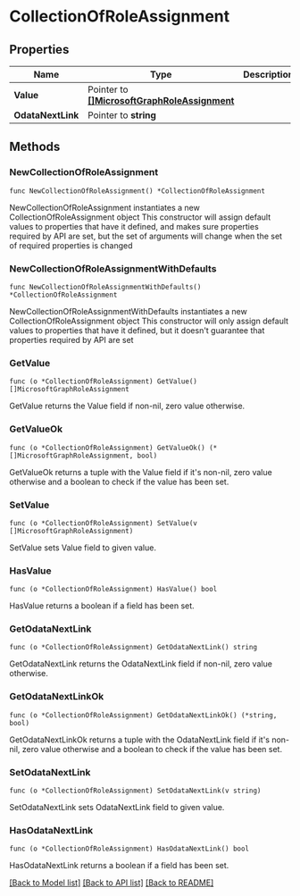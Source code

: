 # CollectionOfRoleAssignment

## Properties

Name | Type | Description | Notes
------------ | ------------- | ------------- | -------------
**Value** | Pointer to [**[]MicrosoftGraphRoleAssignment**](MicrosoftGraphRoleAssignment.md) |  | [optional] 
**OdataNextLink** | Pointer to **string** |  | [optional] 

## Methods

### NewCollectionOfRoleAssignment

`func NewCollectionOfRoleAssignment() *CollectionOfRoleAssignment`

NewCollectionOfRoleAssignment instantiates a new CollectionOfRoleAssignment object
This constructor will assign default values to properties that have it defined,
and makes sure properties required by API are set, but the set of arguments
will change when the set of required properties is changed

### NewCollectionOfRoleAssignmentWithDefaults

`func NewCollectionOfRoleAssignmentWithDefaults() *CollectionOfRoleAssignment`

NewCollectionOfRoleAssignmentWithDefaults instantiates a new CollectionOfRoleAssignment object
This constructor will only assign default values to properties that have it defined,
but it doesn't guarantee that properties required by API are set

### GetValue

`func (o *CollectionOfRoleAssignment) GetValue() []MicrosoftGraphRoleAssignment`

GetValue returns the Value field if non-nil, zero value otherwise.

### GetValueOk

`func (o *CollectionOfRoleAssignment) GetValueOk() (*[]MicrosoftGraphRoleAssignment, bool)`

GetValueOk returns a tuple with the Value field if it's non-nil, zero value otherwise
and a boolean to check if the value has been set.

### SetValue

`func (o *CollectionOfRoleAssignment) SetValue(v []MicrosoftGraphRoleAssignment)`

SetValue sets Value field to given value.

### HasValue

`func (o *CollectionOfRoleAssignment) HasValue() bool`

HasValue returns a boolean if a field has been set.

### GetOdataNextLink

`func (o *CollectionOfRoleAssignment) GetOdataNextLink() string`

GetOdataNextLink returns the OdataNextLink field if non-nil, zero value otherwise.

### GetOdataNextLinkOk

`func (o *CollectionOfRoleAssignment) GetOdataNextLinkOk() (*string, bool)`

GetOdataNextLinkOk returns a tuple with the OdataNextLink field if it's non-nil, zero value otherwise
and a boolean to check if the value has been set.

### SetOdataNextLink

`func (o *CollectionOfRoleAssignment) SetOdataNextLink(v string)`

SetOdataNextLink sets OdataNextLink field to given value.

### HasOdataNextLink

`func (o *CollectionOfRoleAssignment) HasOdataNextLink() bool`

HasOdataNextLink returns a boolean if a field has been set.


[[Back to Model list]](../README.md#documentation-for-models) [[Back to API list]](../README.md#documentation-for-api-endpoints) [[Back to README]](../README.md)


